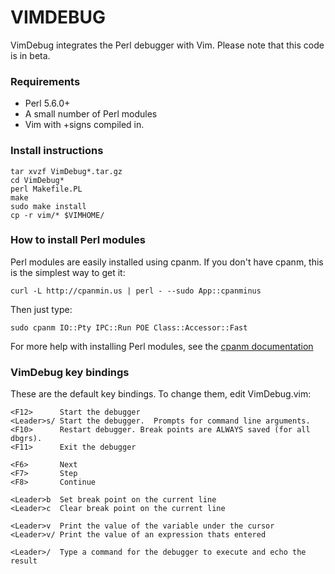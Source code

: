 # VIMDEBUG

VimDebug integrates the Perl debugger with Vim.  Please note that this code is
in beta.


### Requirements

 - Perl 5.6.0+
 - A small number of Perl modules
 - Vim with +signs compiled in.


### Install instructions

    tar xvzf VimDebug*.tar.gz
    cd VimDebug*
    perl Makefile.PL
    make
    sudo make install
    cp -r vim/* $VIMHOME/


### How to install Perl modules

Perl modules are easily installed using cpanm.  If you don't have cpanm, this
is the simplest way to get it:

    curl -L http://cpanmin.us | perl - --sudo App::cpanminus

Then just type:

    sudo cpanm IO::Pty IPC::Run POE Class::Accessor::Fast

For more help with installing Perl modules, see the [cpanm documentation][1]


### VimDebug key bindings

These are the default key bindings.  To change them, edit VimDebug.vim:

    <F12>      Start the debugger
    <Leader>s/ Start the debugger.  Prompts for command line arguments.
    <F10>      Restart debugger. Break points are ALWAYS saved (for all dbgrs).
    <F11>      Exit the debugger

    <F6>       Next
    <F7>       Step
    <F8>       Continue

    <Leader>b  Set break point on the current line
    <Leader>c  Clear break point on the current line

    <Leader>v  Print the value of the variable under the cursor
    <Leader>v/ Print the value of an expression thats entered

    <Leader>/  Type a command for the debugger to execute and echo the result



[1]: http://search.cpan.org/~miyagawa/App-cpanminus-1.1007/lib/App/cpanminus.pm
